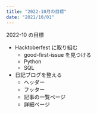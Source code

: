 ```yaml
---
title: "2022-10月の目標"
date: "2021/10/01"
---
```


2022-10 の目標

- Hacktoberfest に取り組む
  - good-first-issue を見つける
  - Python
  - SQL
- 日記ブログを整える
  - ヘッダー
  - フッター
  - 記事の一覧ページ
  - 詳細ページ
